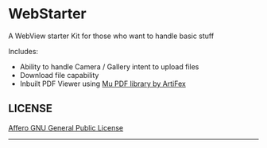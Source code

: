 # WebStarter
A WebView starter Kit for those who want to handle basic stuff

Includes:
- Ability to handle Camera / Gallery intent to upload files
- Download file capability
- Inbuilt PDF Viewer using [Mu PDF library by ArtiFex](http://mupdf.com/)

LICENSE
-------
 
 [Affero GNU General Public License](http://www.gnu.org/licenses/agpl-3.0.html)

____
